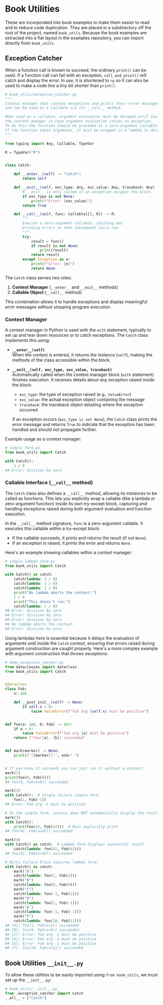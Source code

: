 # Book Utilities

These are incorporated into book examples to make them easier to read and to reduce code duplication.
They are placed in a subdirectory off the root of the project, named `book_utils`.
Because the book examples are extracted into a flat layout in the examples repository, you can import directly from `book_utils`.

## Exception Catcher

When a function call is known to succeed, the ordinary `print()` can be used.
If a function call can fail with an exception, `call_and_print()` will catch and display the error.
In use, it is shortened to `cp` so it can also be used to make a code line a tiny bit shorter than `print()`.

```python
# book_utils/exception_catcher.py
"""
Context manager that catches exceptions and prints their error messages,
and can be used as a callable via its __call__ method.

When used as a callable, argument evaluation must be delayed until inside
the context manager in case argument evaluation raises an exception.
To do this the function should be provided as a zero-argument callable.
If the function takes arguments, it must be wrapped in a lambda to delay evaluation.
"""

from typing import Any, Callable, TypeVar

R = TypeVar("R")


class Catch:

    def __enter__(self) -> "Catch":
        return self

    def __exit__(self, exc_type: Any, exc_value: Any, traceback: Any) -> bool:
        # __exit__ is only called if an exception escapes the block.
        if exc_type is not None:
            print(f"Error: {exc_value}")
        return True

    def __call__(self, func: Callable[[], R]) -> R:
        """
        Execute a zero-argument callable, catching and
        printing errors so that subsequent calls run.
        """
        try:
            result = func()
            if result is not None:
                print(result)
            return result
        except Exception as e:
            print(f"Error: {e}")
            return None
```

The `Catch` class serves two roles:

1. **Context Manager** (`__enter__` and `__exit__` methods)
2. **Callable Object** (`__call__` method)

This combination allows it to handle exceptions and display meaningful error messages without stopping program execution.

### Context Manager

A context manager in Python is used with the `with` statement, typically to set up and tear down resources or to catch exceptions.
The `Catch` class implements this using:

- **`__enter__(self)`**  
  When the context is entered, it returns the instance (`self`), making the methods of the class accessible within the block.

- **`__exit__(self, exc_type, exc_value, traceback)`**  
  Automatically called when the context manager block (`with` statement) finishes execution.
  It receives details about any exception raised inside the block:

  - `exc_type`: the type of exception raised (e.g., `ValueError`)
  - `exc_value`: the actual exception object containing the message
  - `traceback`: the traceback object detailing where the exception occurred

  If an exception occurs (`exc_type is not None`), the `Catch` class prints the error message and returns `True` to indicate that the exception has been handled and should not propagate further.

Example usage as a context manager:

```python
# simple_form.py
from book_utils import Catch

with Catch():
    1 / 0
## Error: division by zero
```

### Callable Interface (`__call__` method)

The `Catch` class also defines a `__call__` method, allowing its instances to be called as functions.
This lets you explicitly wrap a callable (like a lambda or zero-argument function) inside its own try-except block, capturing and handling exceptions raised during both argument evaluation and function execution.

In the `__call__` method signature, `func` is a zero-argument callable.
It executes this callable within a try-except block:

- If the callable succeeds, it prints and returns the result (if not `None`).
- If an exception is raised, it prints the error and returns `None`.

Here's an example showing callables within a context manager:

```python
# simple_lambda_form.py
from book_utils import Catch

with Catch() as catch:
    catch(lambda: 1 / 0)
    catch(lambda: 1 / 0)
    catch(lambda: 1 / 0)
    print("No lambda aborts the context:")
    1 / 0
    print("This doesn't run:")
    catch(lambda: 1 / 0)
## Error: division by zero
## Error: division by zero
## Error: division by zero
## No lambda aborts the context:
## Error: division by zero
```

Using lambdas here is essential because it delays the evaluation of arguments until inside the `Catch` context, ensuring that errors raised during argument construction are caught properly.
Here's a more complex example with argument construction that throws exceptions:

```python
# demo_exception_checker.py
from dataclasses import dataclass
from book_utils import Catch


@dataclass
class Fob:
    x: int

    def __post_init__(self) -> None:
        if self.x < 0:
            raise ValueError(f"Fob arg {self.x} must be positive")


def foo(a: int, b: Fob) -> str:
    if a < 0:
        raise ValueError(f"foo arg {a} must be positive")
    return f"foo({a}, {b}) succeeded"


def mark(marker) -> None:
    print(f"[{marker}]:", end=" ")


# If you know it succeeds you can just run it without a context:
mark(1)
print(foo(0, Fob(0)))
## foo(0, Fob(x=0)) succeeded

mark(2)
with Catch():  # Single-failure simple form
    foo(1, Fob(-1))
## Error: Fob arg -1 must be positive

# In the simple form, success does NOT automatically display the result:
mark(3)
with Catch():
    print(foo(42, Fob(42)))  # Must explicitly print
## foo(42, Fob(x=42)) succeeded

mark(4)
with Catch() as catch:  # Lambda form displays successful result
    catch(lambda: foo(42, Fob(42)))
## foo(42, Fob(x=42)) succeeded

# Multi-failure block requires lambda form:
with Catch() as catch:
    mark("A")
    catch(lambda: foo(1, Fob(1)))
    mark("B")
    catch(lambda: foo(0, Fob(0)))
    mark("C")
    catch(lambda: foo(-1, Fob(1)))
    mark("D")
    catch(lambda: foo(1, Fob(-1)))
    mark("E")
    catch(lambda: foo(-1, Fob(-1)))
    mark("F")
    catch(lambda: foo(10, Fob(11)))
## [A]: foo(1, Fob(x=1)) succeeded
## [B]: foo(0, Fob(x=0)) succeeded
## [C]: Error: foo arg -1 must be positive
## [D]: Error: Fob arg -1 must be positive
## [E]: Error: Fob arg -1 must be positive
## [F]: foo(10, Fob(x=11)) succeeded
```

## Book Utilities `__init__.py`

To allow these utilities to be easily imported using `from book_utils`, we must set up the `__init__.py`:

```python
# book_utils/__init__.py
from .exception_catcher import Catch
__all__ = ["Catch"]
```
